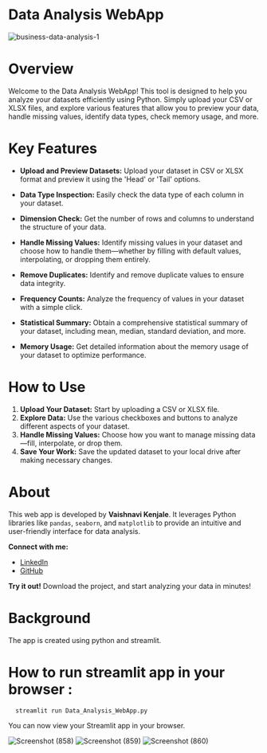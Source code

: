 # Data Analysis WebApp

![business-data-analysis-1](https://github.com/user-attachments/assets/8ff50234-9454-44b2-9cb8-e8f53c456c41)

# Overview

Welcome to the Data Analysis WebApp! This tool is designed to help you analyze your datasets efficiently using Python. Simply upload your CSV or XLSX files, and explore various features that allow you to preview your data, handle missing values, identify data types, check memory usage, and more.

# Key Features

- **Upload and Preview Datasets:** Upload your dataset in CSV or XLSX format and preview it using the 'Head' or 'Tail' options.

- **Data Type Inspection:** Easily check the data type of each column in your dataset.

- **Dimension Check:** Get the number of rows and columns to understand the structure of your data.

- **Handle Missing Values:** Identify missing values in your dataset and choose how to handle them—whether by filling with default values, interpolating, or dropping them entirely.

- **Remove Duplicates:** Identify and remove duplicate values to ensure data integrity.

- **Frequency Counts:** Analyze the frequency of values in your dataset with a simple click.

- **Statistical Summary:** Obtain a comprehensive statistical summary of your dataset, including mean, median, standard deviation, and more.

- **Memory Usage:** Get detailed information about the memory usage of your dataset to optimize performance.

# How to Use

1. **Upload Your Dataset:** Start by uploading a CSV or XLSX file.
2. **Explore Data:** Use the various checkboxes and buttons to analyze different aspects of your dataset.
3. **Handle Missing Values:** Choose how you want to manage missing data—fill, interpolate, or drop them.
4. **Save Your Work:** Save the updated dataset to your local drive after making necessary changes.

# About

This web app is developed by **Vaishnavi Kenjale**. It leverages Python libraries like `pandas`, `seaborn`, and `matplotlib` to provide an intuitive and user-friendly interface for data analysis.

**Connect with me:**
- [LinkedIn](https://www.linkedin.com/in/vaishnavikenjale/)
- [GitHub](https://github.com/VaishnaviKenjale)

**Try it out!** Download the project, and start analyzing your data in minutes!

# Background

The app is created using python and streamlit.


# How to run streamlit app in your browser : 
      streamlit run Data_Analysis_WebApp.py
You can now view your Streamlit app in your browser.

![Screenshot (858)](https://github.com/user-attachments/assets/3ce6be84-dbe2-4aa4-a7f4-d16095fcd570)
![Screenshot (859)](https://github.com/user-attachments/assets/18ae93a6-5fd9-436b-96b4-365e0c4dffb0)
![Screenshot (860)](https://github.com/user-attachments/assets/393833f3-ebc4-4fef-9d59-098151af0063)
